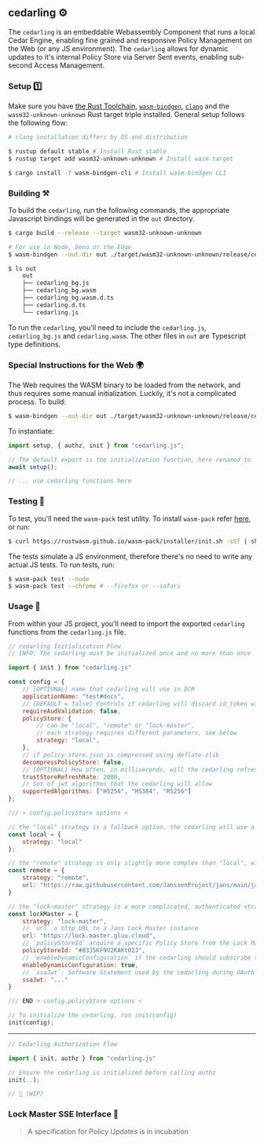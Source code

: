 ## cedarling ⚙️

The `cedarling` is an embeddable Webassembly Component that runs a local Cedar Engine, enabling fine grained and responsive Policy Management on the Web (or any JS environment). The `cedarling` allows for dynamic updates to it's internal Policy Store via Server Sent events, enabling sub-second Access Management.

### Setup 1️⃣

Make sure you have [the Rust Toolchain](https://rustup.rs/), [`wasm-bindgen`](https://rustwasm.github.io/wasm-bindgen/reference/cli.html), [`clang`](https://clang.llvm.org/) and the `wasm32-unknown-unknown` Rust target triple installed. General setup follows the following flow:

```bash
# clang installation differs by OS and distribution

$ rustup default stable # Install Rust stable
$ rustup target add wasm32-unknown-unknown # Install wasm target

$ cargo install -f wasm-bindgen-cli # Install wasm-bindgen CLI
```

### Building ⚒️

To build the `cedarling`, run the following commands, the appropriate Javascript bindings will be generated in the `out` directory.


```bash
$ cargo build --release --target wasm32-unknown-unknown

# For use in Node, Deno or the Edge
$ wasm-bindgen --out-dir out ./target/wasm32-unknown-unknown/release/cedarling.wasm

$ ls out
	out
	├── cedarling_bg.js
	├── cedarling_bg.wasm
	├── cedarling_bg.wasm.d.ts
	├── cedarling.d.ts
	└── cedarling.js
```

To run the `cedarling`, you'll need to include the `cedarling.js`, `cedarling_bg.js` and `cedarling.wasm`. The other files in `out` are Typescript type definitions.

### Special Instructions for the Web 🌍

The Web requires the WASM binary to be loaded from the network, and thus requires some manual initialization. Luckily, it's not a complicated process. To build:

```bash
$ wasm-bindgen --out-dir out ./target/wasm32-unknown-unknown/release/cedarling.wasm --target web
```

To instantiate:

```js
import setup, { authz, init } from "cedarling.js";

// The default export is the initialization function, here renamed to `setup`
await setup();

// ... use cedarling functions here
```

### Testing 🧪

To test, you'll need the `wasm-pack` test utility. To install `wasm-pack` refer [here](https://rustwasm.github.io/wasm-pack/installer/), or run:

```bash
$ curl https://rustwasm.github.io/wasm-pack/installer/init.sh -sSf | sh
```

The tests simulate a JS environment, therefore there's no need to write any actual JS tests. To run tests, run:

```bash
$ wasm-pack test --node
$ wasm-pack test --chrome # --firefox or --safari
```

### Usage 🔧

From within your JS project, you'll need to import the exported `cedarling` functions from the `cedarling.js` file.

```js
// cedarling Initialization Flow
// INFO: The cedarling must be initialized once and no more than once

import { init } from "cedarling.js"

const config = {
	// [OPTIONAL] name that cedarling will use in DCR
	applicationName: "test#docs",
	// [DEFAULT = false] Controls if cedarling will discard id_token without an access token with the corresponding client_id.
	requireAudValidation: false,
	policyStore: {
		// can be "local", "remote" or "lock-master",
		// each strategy requires different parameters, see below
		strategy: "local",
	},
	// if policy-store.json is compressed using deflate-zlib
	decompressPolicyStore: false,
	// [OPTIONAL] How often, in milliseconds, will the cedarling refresh it's TrustStore. The cedarling won't refresh it's trust store if omitted
	trustStoreRefreshRate: 2000,
	// Set of jwt algorithms that the cedarling will allow
	supportedAlgorithms: ["HS256", "HS384", "RS256"]
};

/// > config.policyStore options <

// the "local" strategy is a fallback option. the cedarling will use a statically embedded policy store, located in `/policy-store/default.json`
const local = {
	strategy: "local"
};

// the "remote" strategy is only slightly more complex than "local", with the only difference being you provide a http `url` from which a simple GET request is used to acquire the Policy Store
const remote = {
	strategy: "remote",
	url: "https://raw.githubusercontent.com/JanssenProject/jans/main/jans-lock/cedarling/policy-store/default.json"
}

// the "lock-master" strategy is a more complicated, authenticated strategy employing OAuth.
const lockMaster = {
	strategy: "lock-master",
	// `url` a http URL to a Jans Lock Master instance
	url: "https://lock.master.gluu.cloud",
	// `policyStoreId` acquire a specific Policy Store from the Lock Master
	policyStoreId: "#83J5KF9U2KAKtO2J",
	// `enableDynamicConfiguration` if the cedarling should subscribe to Policy Updates via the Lock Master's SSE endpoint
	enableDynamicConfiguration: true,
	// `ssaJwt`: Software Statement used by the cedarling during OAuth Dynamic Client registration
	ssaJwt: "..."
}

/// END > config.policyStore options <

// To initialize the cedarling, run init(config)
init(config);
```

---

```js
// Cedarling Authorization Flow

import { init, authz } from "cedarling.js"

// Ensure the cedarling is initialized before calling authz
init(..);

// 🚧 (WIP)
```

### Lock Master SSE Interface 🚧

> A specification for Policy Updates is in incubation